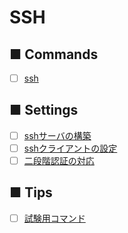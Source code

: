 # SSH
## ■ Commands
- [ ] [ssh](https://github.com/thetaru/memorandum/tree/master/OS/Linux/CentOS8/SSH/ssh)
## ■ Settings
- [ ] [sshサーバの構築](https://github.com/thetaru/memorandum/tree/master/OS/Linux/CentOS8/SSH/ssh_server)
- [ ] [sshクライアントの設定](https://github.com/thetaru/memorandum/tree/master/OS/Linux/CentOS8/SSH/ssh_client)
- [ ] [二段階認証の対応](https://github.com/thetaru/memorandum/tree/master/OS/Linux/CentOS8/SSH/MFA)
## ■ Tips
- [ ] [試験用コマンド](https://github.com/thetaru/memorandum/tree/master/OS/Linux/CentOS8/SSH/specify_cipher)
